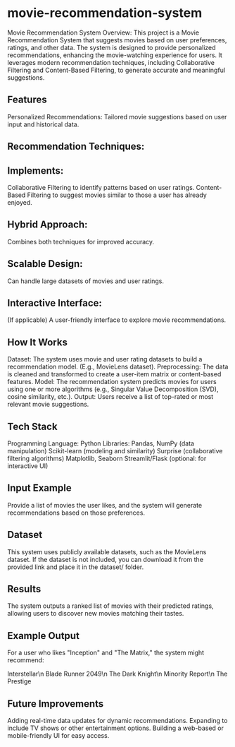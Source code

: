 # movie-recommendation-system
Movie Recommendation System
Overview:
This project is a Movie Recommendation System that suggests movies based on user preferences, ratings, and other data. The system is designed to provide personalized recommendations, enhancing the movie-watching experience for users. It leverages modern recommendation techniques, including Collaborative Filtering and Content-Based Filtering, to generate accurate and meaningful suggestions.

## Features
Personalized Recommendations: Tailored movie suggestions based on user input and historical data.
## Recommendation Techniques: 
## Implements:
Collaborative Filtering to identify patterns based on user ratings.
Content-Based Filtering to suggest movies similar to those a user has already enjoyed.
## Hybrid Approach: 
Combines both techniques for improved accuracy.
## Scalable Design: 
Can handle large datasets of movies and user ratings.
## Interactive Interface: 
(If applicable) A user-friendly interface to explore movie recommendations.

## How It Works
Dataset: The system uses movie and user rating datasets to build a recommendation model. (E.g., MovieLens dataset).
Preprocessing: The data is cleaned and transformed to create a user-item matrix or content-based features.
Model: The recommendation system predicts movies for users using one or more algorithms (e.g., Singular Value Decomposition (SVD), cosine similarity, etc.).
Output: Users receive a list of top-rated or most relevant movie suggestions.

## Tech Stack
Programming Language: Python
Libraries: Pandas, NumPy (data manipulation)
Scikit-learn (modeling and similarity)
Surprise (collaborative filtering algorithms)
Matplotlib, Seaborn
Streamlit/Flask (optional: for interactive UI)

## Input Example
Provide a list of movies the user likes, and the system will generate recommendations based on those preferences.

## Dataset
This system uses publicly available datasets, such as the MovieLens dataset. If the dataset is not included, you can download it from the provided link and place it in the dataset/ folder.

## Results
The system outputs a ranked list of movies with their predicted ratings, allowing users to discover new movies matching their tastes.

## Example Output
For a user who likes "Inception" and "The Matrix," the system might recommend:

Interstellar\n
Blade Runner 2049\n
The Dark Knight\n
Minority Report\n
The Prestige

## Future Improvements
Adding real-time data updates for dynamic recommendations.
Expanding to include TV shows or other entertainment options.
Building a web-based or mobile-friendly UI for easy access.









